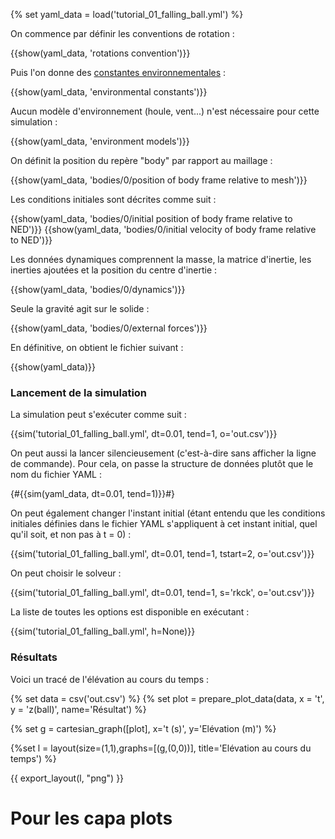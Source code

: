{% set yaml_data = load('tutorial_01_falling_ball.yml') %}

On commence par définir les conventions de rotation :

{{show(yaml_data, 'rotations convention')}}

Puis l'on donne des [constantes
environnementales](##constantes-environnementales) :

{{show(yaml_data, 'environmental constants')}}

Aucun modèle d'environnement (houle, vent...) n'est nécessaire pour cette
simulation :

{{show(yaml_data, 'environment models')}}

On définit la position du repère "body" par rapport au maillage :

{{show(yaml_data, 'bodies/0/position of body frame relative to mesh')}}

Les conditions initiales sont décrites comme suit :

{{show(yaml_data, 'bodies/0/initial position of body frame relative to NED')}}
{{show(yaml_data, 'bodies/0/initial velocity of body frame relative to NED')}}

Les données dynamiques comprennent la masse, la matrice d'inertie, les inerties ajoutées
et la position du centre d'inertie :

{{show(yaml_data, 'bodies/0/dynamics')}}

Seule la gravité agit sur le solide :

{{show(yaml_data, 'bodies/0/external forces')}}

En définitive, on obtient le fichier suivant :

{{show(yaml_data)}}

### Lancement de la simulation

La simulation peut s'exécuter comme suit :

{{sim('tutorial_01_falling_ball.yml', dt=0.01, tend=1, o='out.csv')}}

On peut aussi la lancer silencieusement (c'est-à-dire sans afficher la ligne de commande).
Pour cela, on passe la structure de données plutôt que le nom du fichier YAML :

{#{{sim(yaml_data, dt=0.01, tend=1)}}#}

On peut également changer l'instant initial (étant entendu que les conditions
initiales définies dans le fichier YAML s'appliquent à cet instant initial,
quel qu'il soit, et non pas à t = 0) :

{{sim('tutorial_01_falling_ball.yml', dt=0.01, tend=1, tstart=2, o='out.csv')}}

On peut choisir le solveur :

{{sim('tutorial_01_falling_ball.yml', dt=0.01, tend=1, s='rkck', o='out.csv')}}


La liste de toutes les options est disponible en exécutant :

{{sim('tutorial_01_falling_ball.yml', h=None)}}

### Résultats

Voici un tracé de l'élévation au cours du temps :

{% set data = csv('out.csv') %}
{% set plot = prepare_plot_data(data, x = 't', y = 'z(ball)', name='Résultat') %}

{% set g = cartesian_graph([plot], x='t (s)', y='Elévation (m)') %}

{%set l = layout(size=(1,1),graphs=[(g,(0,0))], title='Elévation au cours du temps') %}

{{ export_layout(l, "png") }}


# Pour les capa plots



